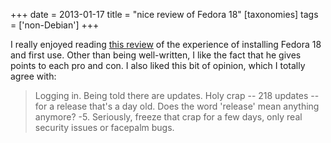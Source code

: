 +++
date = 2013-01-17
title = "nice review of Fedora 18"
[taxonomies]
tags = ['non-Debian']
+++

I really enjoyed reading [this review] of the experience of installing
Fedora 18 and first use. Other than being well-written, I like the fact
that he gives points to each pro and con. I also liked this bit of
opinion, which I totally agree with:

> Logging in. Being told there are updates. Holy crap -- 218 updates --
> for a release that's a day old. Does the word 'release' mean anything
> anymore? -5. Seriously, freeze that crap for a few days, only real
> security issues or facepalm bugs.

  [this review]: http://thomas.apestaart.org/log/?p=1514
